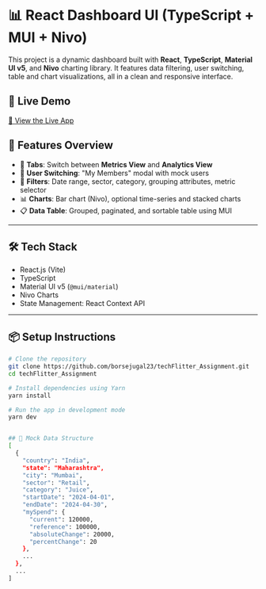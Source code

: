 # 📊 React Dashboard UI (TypeScript + MUI + Nivo)

This project is a dynamic dashboard built with **React**, **TypeScript**, **Material UI v5**, and **Nivo** charting library. It features data filtering, user switching, table and chart visualizations, all in a clean and responsive interface.

## 🚀 Live Demo

[🔗 View the Live App](https://tech-flitter-assignment-b5ph.vercel.app/)

## 📁 Features Overview

- 📌 **Tabs**: Switch between **Metrics View** and **Analytics View**
- 👥 **User Switching**: "My Members" modal with mock users
- 📆 **Filters**: Date range, sector, category, grouping attributes, metric selector
- 📊 **Charts**: Bar chart (Nivo), optional time-series and stacked charts
- 📋 **Data Table**: Grouped, paginated, and sortable table using MUI

---

## 🛠 Tech Stack

- React.js (Vite)
- TypeScript
- Material UI v5 (`@mui/material`)
- Nivo Charts
- State Management: React Context API

---

## 📦 Setup Instructions

```bash
# Clone the repository
git clone https://github.com/borsejugal23/techFlitter_Assignment.git
cd techFlitter_Assignment

# Install dependencies using Yarn
yarn install

# Run the app in development mode
yarn dev


## 🧪 Mock Data Structure
[
  {
    "country": "India",
    "state": "Maharashtra",
    "city": "Mumbai",
    "sector": "Retail",
    "category": "Juice",
    "startDate": "2024-04-01",
    "endDate": "2024-04-30",
    "mySpend": {
      "current": 120000,
      "reference": 100000,
      "absoluteChange": 20000,
      "percentChange": 20
    },
    ...
  },
  ...
]

